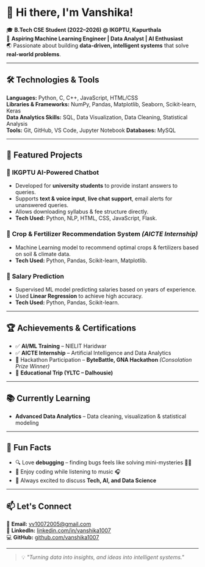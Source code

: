 # 👋 Hi there, I'm Vanshika!  

🎓 **B.Tech CSE Student (2022–2026) @ IKGPTU, Kapurthala**  
🤖 **Aspiring Machine Learning Engineer | Data Analyst | AI Enthusiast**  
🌏 Passionate about building **data-driven, intelligent systems** that solve **real-world problems**.  

---

## 🛠️ Technologies & Tools

**Languages:** Python, C, C++, JavaScript, HTML/CSS  
**Libraries & Frameworks:** NumPy, Pandas, Matplotlib, Seaborn, Scikit-learn, Keras  
**Data Analytics Skills:** SQL, Data Visualization, Data Cleaning, Statistical Analysis  
**Tools:** Git, GitHub, VS Code, Jupyter Notebook
**Databases:** MySQL  

---

## 🚀 Featured Projects

### 🧠 **IKGPTU AI-Powered Chatbot**
- Developed for **university students** to provide instant answers to queries.  
- Supports **text & voice input**, **live chat support**, email alerts for unanswered queries.  
- Allows downloading syllabus & fee structure directly.  
- **Tech Used:** Python, NLP, HTML, CSS, JavaScript, Flask.

### 🌾 **Crop & Fertilizer Recommendation System** *(AICTE Internship)*
- Machine Learning model to recommend optimal crops & fertilizers based on soil & climate data.  
- **Tech Used:** Python, Pandas, Scikit-learn, Matplotlib.

### 💼 **Salary Prediction**
- Supervised ML model predicting salaries based on years of experience.  
- Used **Linear Regression** to achieve high accuracy.  
- **Tech Used:** Python, Pandas, Scikit-learn.

---

## 🏆 Achievements & Certifications

- ✅ **AI/ML Training** – NIELIT Haridwar  
- ✅ **AICTE Internship** – Artificial Intelligence and Data Analytics 
- 🏅 Hackathon Participation – **ByteBattle, GNA Hackathon** *(Consolation Prize Winner)*  
- 🧳 **Educational Trip (YLTC – Dalhousie)**  

---

## 📚 Currently Learning

- **Advanced Data Analytics** – Data cleaning, visualization & statistical modeling  

---

## 🎯 Fun Facts

- 🔍 Love **debugging** – finding bugs feels like solving mini-mysteries 🕵️‍♀️  
- 🎵 Enjoy coding while listening to music 🎧  
- 💬 Always excited to discuss **Tech, AI, and Data Science**  

---

## 📫 Let's Connect

📧 **Email:** [vv10072005@gmail.com](mailto:vv10072005@gmail.com)  
🔗 **LinkedIn:** [linkedin.com/in/vanshika1007](https://linkedin.com/in/vanshika1007)  
💻 **GitHub:** [github.com/vanshika1007](https://github.com/vanshika1007)  

---

> 💡 *"Turning data into insights, and ideas into intelligent systems."*
